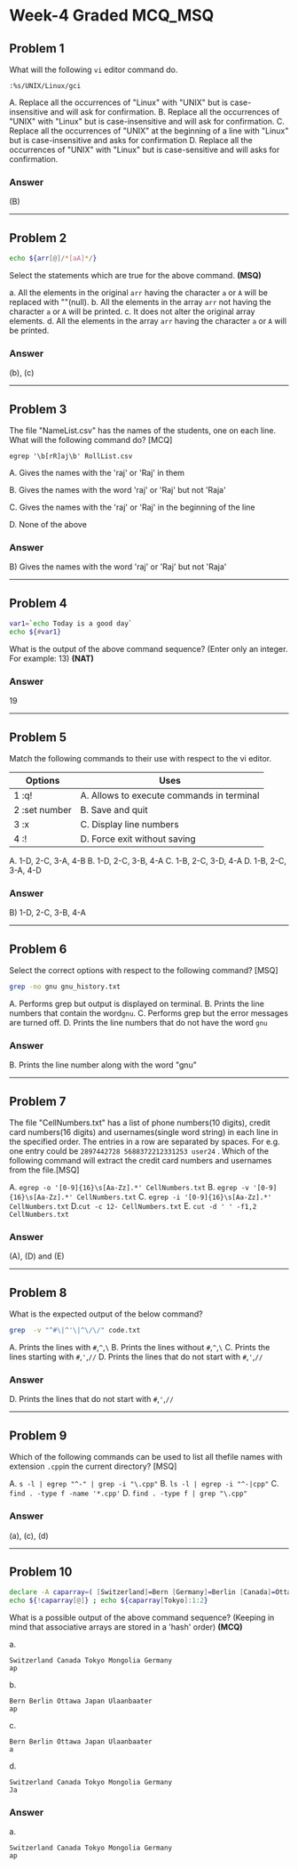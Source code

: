 # Week-4 Graded MCQ_MSQ

## Problem 1 

What will the following `vi` editor command do.

`:%s/UNIX/Linux/gci`

A. Replace all the occurrences of "Linux" with "UNIX" but is case-insensitive and will ask for confirmation.
B. Replace all the occurrences of "UNIX" with "Linux" but is case-insensitive and will ask for confirmation.
C. Replace all the occurrences of "UNIX" at the beginning of a line with "Linux" but is case-insensitive and asks for confirmation
D. Replace all the occurrences of "UNIX" with "Linux" but is case-sensitive and will asks for confirmation.

### Answer

(B)

---

## Problem 2
```bash
echo ${arr[@]/*[aA]*/}
```
Select the statements which are true for the above command. **(MSQ)**

a. All the elements in the original `arr` having the character `a` or `A` will be replaced with ""(null).
b. All the elements in the array `arr` not having the character `a` or `A` will be printed.
c. It does not alter the original array elements.
d. All the elements in the array `arr` having the character `a` or `A` will be printed.


### Answer
(b), (c)	

---

## Problem 3

The file "NameList.csv" has the names of the students, one on each line. What will the following command do? [MCQ]

`egrep '\b[rR]aj\b' RollList.csv`

A. Gives the names with the 'raj' or 'Raj' in them

B. Gives the names with the word 'raj' or 'Raj' but not 'Raja'

C. Gives the names with the 'raj' or 'Raj' in the beginning of the line

D. None of the above

### Answer

B) Gives the names with the word 'raj' or 'Raj' but not 'Raja'

---

## Problem 4

```bash
var1=`echo Today is a good day`
echo ${#var1}
```
What is the output of the above command sequence? (Enter only an integer. For example: 13) **(NAT)**

### Answer
19

---

## Problem 5

Match the following commands to their use with respect to the vi editor.

| Options       | Uses                                      |
| ------------- | ----------------------------------------- |
| 1 :q!         | A. Allows to execute commands in terminal |
| 2 :set number | B. Save and quit                          |
| 3 :x          | C. Display line numbers                   |
| 4 :!          | D. Force exit without saving              |

A. 1-D, 2-C, 3-A, 4-B
B. 1-D, 2-C, 3-B, 4-A
C. 1-B, 2-C, 3-D, 4-A
D. 1-B, 2-C, 3-A, 4-D

### Answer

B) 1-D, 2-C, 3-B, 4-A

---

## Problem 6

Select the correct options with respect to the following command? [MSQ]

```bash
grep -no gnu gnu_history.txt
```

A. Performs grep but output is displayed on terminal.
B. Prints the line numbers that contain the word`gnu`.
C. Performs grep but the error messages are turned off.
D. Prints the line numbers that do not have the word `gnu`

### Answer

B. Prints the line number along with the word "gnu"

---

## Problem 7

The file "CellNumbers.txt" has a list of phone numbers(10 digits), credit card numbers(16 digits) and usernames(single word string) in each line in the specified order. The entries in a row are separated by spaces. For e.g. one entry could be `2897442728 5688372212331253 user24` . Which of the following command will extract the credit card numbers and usernames from the file.[MSQ]

A. `egrep -o '[0-9]{16}\s[Aa-Zz].*' CellNumbers.txt`
B. `egrep -v '[0-9]{16}\s[Aa-Zz].*' CellNumbers.txt`
C. `egrep -i '[0-9]{16}\s[Aa-Zz].*' CellNumbers.txt`
D.`cut -c 12- CellNumbers.txt` 
E. `cut -d ' ' -f1,2 CellNumbers.txt`

### Answer

(A), (D) and (E)

---

## Problem 8

What is the expected output of the below command?

```bash
grep  -v "^#\|^'\|^\/\/" code.txt
```

A. Prints the lines with `#`,`^`,`\`
B. Prints the lines without `#`,`^`,`\`
C. Prints the lines starting with `#`,`'`,`//`
D. Prints the lines that do not start with `#`,`'`,`//`

### Answer

D. Prints the lines that do not start with `#`,`'`,`//`

---

## Problem 9

Which of the following commands can be used to list all thefile names with extension  `.cpp`in the current directory? [MSQ]

A. `s -l | egrep "^-" | grep -i "\.cpp"`
B. `ls -l | egrep -i "^-|cpp"`
C. `find . -type f -name '*.cpp'`
D. `find . -type f | grep "\.cpp"`

### Answer

(a), (c), (d)

---

## Problem 10

```bash
declare -A caparray=( [Switzerland]=Bern [Germany]=Berlin [Canada]=Ottawa [Tokyo]=Japan [Mongolia]=Ulaanbaater)
echo ${!caparray[@]} ; echo ${caparray[Tokyo]:1:2}
```

What is a possible output of the above command sequence? (Keeping in mind that associative arrays are stored in a 'hash' order) **(MCQ)**

a. 

```
Switzerland Canada Tokyo Mongolia Germany
ap
```

b. 

```
Bern Berlin Ottawa Japan Ulaanbaater
ap
```

c. 

```
Bern Berlin Ottawa Japan Ulaanbaater
a
```

d. 

```
Switzerland Canada Tokyo Mongolia Germany
Ja
```

### Answer

a. 

```
Switzerland Canada Tokyo Mongolia Germany
ap
```

